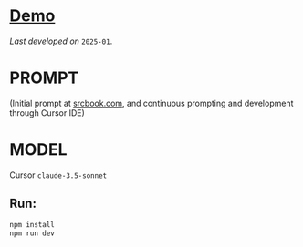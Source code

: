 # [Demo](https://02pp.vercel.app/)

*Last developed on* `2025-01`.
# PROMPT
(Initial prompt at [srcbook.com](https://srcbook.com/), and continuous prompting and development through Cursor IDE)

# MODEL
Cursor `claude-3.5-sonnet`

## Run:

```bash
npm install
npm run dev
```
